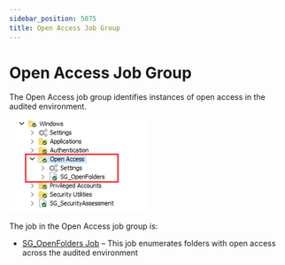 ```yaml
---
sidebar_position: 5075
title: Open Access Job Group
---
```


# Open Access Job Group

The Open Access job group identifies instances of open access in the audited environment.

![Open Access Job Group in the Jobs Tree](../../../../../../../static/images/AccessAnalyzer_12.0/Content/Resources/Images/EnterpriseAuditor/Solutions/Windows/OpenAccess/JobsTree.png "Open Access Job Group in the Jobs Tree")

The job in the Open Access job group is:

* [SG\_OpenFolders Job](SG_OpenFolders "SG_OpenFolders Job") – This job enumerates folders with open access across the audited environment